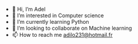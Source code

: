 - 👋 Hi, I’m Adel
- 👀 I’m interested in Computer science
- 🌱 I’m currently learning Python 
- 💞️ I’m looking to collaborate on Machine learning
- 📫 How to reach me adilo231@hotmail.fr

<!---
adilo231/adilo231 is a ✨ special ✨ repository because its `README.md` (this file) appears on your GitHub profile.
You can click the Preview link to take a look at your changes.
--->
